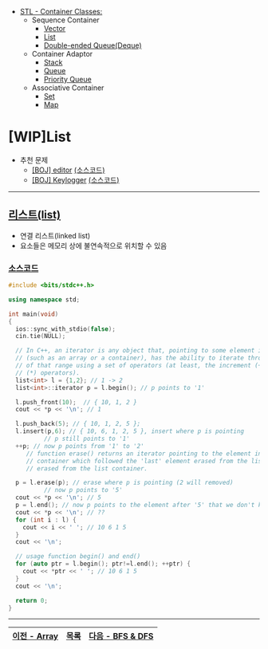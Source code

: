 * [STL - Container Classes:](/stl/)
  * Sequence Container
    * [Vector](/stl/vector/)
    * [List](/stl/list/)
    * [Double-ended Queue(Deque)](/stl/deque/)
  * Container Adaptor
    * [Stack](/stl/stack/)
    * [Queue](/stl/queue/)
    * [Priority Queue](/stl/priority_queue_heap/)
  * Associative Container
    * [Set](/stl/set/)
    * [Map](/stl/map/)

# [WIP]List
* 추천 문제
  * [[BOJ] editor](https://www.acmicpc.net/problem/1406) [(소스코드)](./src/editor.cc)
  * [[BOJ] Keylogger](https://www.acmicpc.net/problem/5397) [(소스코드)](./src/keylogger.cpp)
---

## [리스트(list)](https://cplusplus.com/reference/list/list/)
* 연결 리스트(linked list)
* 요소들은 메모리 상에 불연속적으로 위치할 수 있음

### [소스코드](./src/exam.cpp)
```c++
#include <bits/stdc++.h>

using namespace std;

int main(void)
{
  ios::sync_with_stdio(false);
  cin.tie(NULL);

  // In C++, an iterator is any object that, pointing to some element in a range of elements 
  // (such as an array or a container), has the ability to iterate through the elements 
  // of that range using a set of operators (at least, the increment (++) and dereference 
  // (*) operators).
  list<int> l = {1,2}; // 1 -> 2
  list<int>::iterator p = l.begin(); // p points to '1'

  l.push_front(10);  // { 10, 1, 2 } 
  cout << *p << '\n'; // 1

  l.push_back(5); // { 10, 1, 2, 5 }; 
  l.insert(p,6); // { 10, 6, 1, 2, 5 }, insert where p is pointing
          // p still points to '1'
  ++p; // now p points from '1' to '2'
     // function erase() returns an iterator pointing to the element in the list
     // container which followed the 'last' element erased from the list container 
     // erased from the list container.

  p = l.erase(p); // erase where p is pointing (2 will removed)
          // now p points to '5'
  cout << *p << '\n'; // 5
  p = l.end(); // now p points to the element after '5' that we don't know what the value is.
  cout << *p << '\n'; // ?? 
  for (int i : l) {
    cout << i << ' '; // 10 6 1 5
  }
  cout << '\n';

  // usage function begin() and end()
  for (auto ptr = l.begin(); ptr!=l.end(); ++ptr) {
    cout << *ptr << ' '; // 10 6 1 5
  } 
  cout << '\n';

  return 0;
}
```

---
|[이전 - Array](/array/)|[목록](https://github.com/RyanJeong/CP#index)|[다음 - BFS & DFS](/bfs_dfs/)|
|-|-|-|